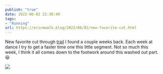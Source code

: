 ```yaml
---
publish: "true"
date: 2022-06-02 21:36:49
tags:
- "Running"
url: https://ericmwalk.blog/2022/06/02/new-favorite-cut.html
---
```

New favorite cut through [trail](http://www.strava.com/activities/7245538633) I found a couple weeks back. Each week at dance I try to get a faster time one this little segment. Not so much this week, I think it all comes down to the footwork around this washed out part. 😆

![](https://ericmwalk.blog/uploads/2022/dc0ddecb74.jpg)